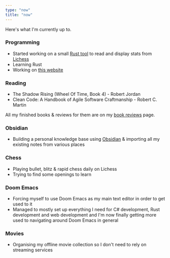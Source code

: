 ```yaml
---
type: "now"
title: "now"
---
```


Here's what I'm currently up to.

### Programming

* Started working on a small [Rust tool](https://github.com/matkv/lichess-stats) to read and display stats from [Lichess](https://lichess.org)
* Learning Rust
* Working on [this website](https://github.com/matkv/hugo-website)

### Reading

* The Shadow Rising (Wheel Of Time, Book 4) - Robert Jordan
* Clean Code: A Handbook of Agile Software Craftmanship - Robert C. Martin

All my finished books & reviews for them are on my [book reviews](/reading) page.

### Obsidian

* Building a personal knowledge base using [Obsidian](https://www.obsidian.md) & importing all my existing notes from various places 

### Chess

* Playing bullet, blitz & rapid chess daily on Lichess
* Trying to find some openings to learn

### Doom Emacs

* Forcing myself to use Doom Emacs as my main text editor in order to get used to it
* Managed to mostly set up everything I need for C# development, Rust development and web development and I'm now finally getting more used to navigating around Doom Emacs in general

### Movies

* Organising my offline movie collection so I don't need to rely on streaming services 
